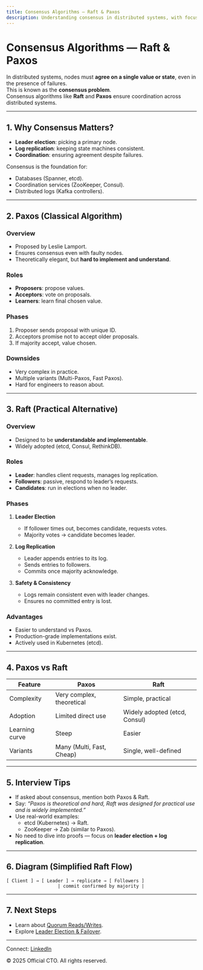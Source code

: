 ```yaml
---
title: Consensus Algorithms — Raft & Paxos
description: Understanding consensus in distributed systems, with focus on Raft and Paxos, for high-level design interviews.
---
```


# Consensus Algorithms — Raft & Paxos

In distributed systems, nodes must **agree on a single value or state**, even in the presence of failures.  
This is known as the **consensus problem**.  
Consensus algorithms like **Raft** and **Paxos** ensure coordination across distributed systems.

---

## 1. Why Consensus Matters?

- **Leader election**: picking a primary node.  
- **Log replication**: keeping state machines consistent.  
- **Coordination**: ensuring agreement despite failures.  

Consensus is the foundation for:  
- Databases (Spanner, etcd).  
- Coordination services (ZooKeeper, Consul).  
- Distributed logs (Kafka controllers).  

---

## 2. Paxos (Classical Algorithm)

### Overview
- Proposed by Leslie Lamport.  
- Ensures consensus even with faulty nodes.  
- Theoretically elegant, but **hard to implement and understand**.  

### Roles
- **Proposers**: propose values.  
- **Acceptors**: vote on proposals.  
- **Learners**: learn final chosen value.  

### Phases
1. Proposer sends proposal with unique ID.  
2. Acceptors promise not to accept older proposals.  
3. If majority accept, value chosen.  

### Downsides
- Very complex in practice.  
- Multiple variants (Multi-Paxos, Fast Paxos).  
- Hard for engineers to reason about.  

---

## 3. Raft (Practical Alternative)

### Overview
- Designed to be **understandable and implementable**.  
- Widely adopted (etcd, Consul, RethinkDB).  

### Roles
- **Leader**: handles client requests, manages log replication.  
- **Followers**: passive, respond to leader’s requests.  
- **Candidates**: run in elections when no leader.  

### Phases
1. **Leader Election**  
   - If follower times out, becomes candidate, requests votes.  
   - Majority votes → candidate becomes leader.  

2. **Log Replication**  
   - Leader appends entries to its log.  
   - Sends entries to followers.  
   - Commits once majority acknowledge.  

3. **Safety & Consistency**  
   - Logs remain consistent even with leader changes.  
   - Ensures no committed entry is lost.  

### Advantages
- Easier to understand vs Paxos.  
- Production-grade implementations exist.  
- Actively used in Kubernetes (etcd).  

---

## 4. Paxos vs Raft

| Feature          | Paxos                        | Raft                          |
|------------------|------------------------------|-------------------------------|
| Complexity       | Very complex, theoretical    | Simple, practical             |
| Adoption         | Limited direct use           | Widely adopted (etcd, Consul) |
| Learning curve   | Steep                        | Easier                        |
| Variants         | Many (Multi, Fast, Cheap)    | Single, well-defined          |

---

## 5. Interview Tips

- If asked about consensus, mention both Paxos & Raft.  
- Say: *“Paxos is theoretical and hard, Raft was designed for practical use and is widely implemented.”*  
- Use real-world examples:  
  - etcd (Kubernetes) → Raft.  
  - ZooKeeper → Zab (similar to Paxos).  
- No need to dive into proofs — focus on **leader election + log replication**.  

---

## 6. Diagram (Simplified Raft Flow)

```
[ Client ] → [ Leader ] → replicate → [ Followers ]
                   | commit confirmed by majority |
```

---

## 7. Next Steps

- Learn about [Quorum Reads/Writes](/interview-section/hld/distributed/quorum.md).  
- Explore [Leader Election & Failover](/interview-section/hld/distributed/leader-election.md).  

---

<footer>
  <p>Connect: <a href="https://www.linkedin.com/in/ravi-shankar-a725b0225/">LinkedIn</a></p>
  <p>&copy; 2025 Official CTO. All rights reserved.</p>
</footer>
